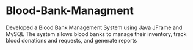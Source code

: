 # Blood-Bank-Managment
Developed a Blood Bank Management System using Java JFrame and MySQL The system allows blood banks to manage their inventory, track blood donations and requests, and generate reports
